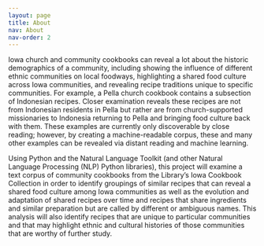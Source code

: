```yaml
---
layout: page
title: About
nav: About
nav-order: 2
---
```


Iowa church and community cookbooks can reveal a lot about the historic demographics of a community, including showing the influence of different ethnic communities on local foodways, highlighting a shared food culture across Iowa communities, and revealing recipe traditions unique to specific communities. For example, a Pella church cookbook contains a subsection of Indonesian recipes. Closer examination reveals these recipes are not from Indonesian residents in Pella but rather are from church-supported missionaries to Indonesia returning to Pella and bringing food culture back with them. These examples are currently only discoverable by close reading; however, by creating a machine-readable corpus, these and many other examples can be revealed via distant reading and machine learning.

Using Python and the Natural Language Toolkit (and other Natural Language Processing (NLP) Python libraries), this project will examine a text corpus of community cookbooks from the Library’s Iowa Cookbook Collection in order to identify groupings of similar recipes that can reveal a shared food culture among Iowa communities as well as the evolution and adaptation of shared recipes over time and recipes that share ingredients and similar preparation but are called by different or ambiguous names. This analysis will also identify recipes that are unique to particular communities and that may highlight ethnic and cultural histories of those communities that are worthy of further study.
